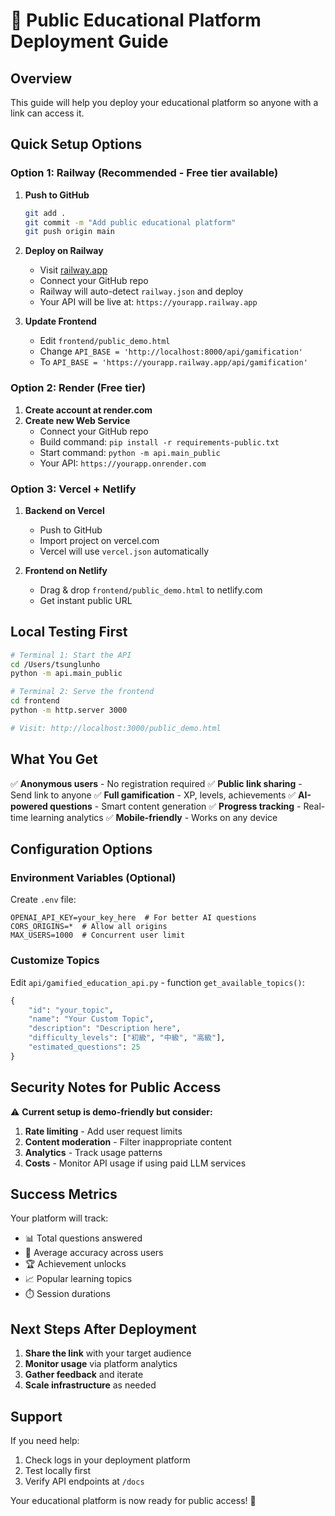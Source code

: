 # 🚀 Public Educational Platform Deployment Guide

## Overview
This guide will help you deploy your educational platform so anyone with a link can access it.

## Quick Setup Options

### Option 1: Railway (Recommended - Free tier available)

1. **Push to GitHub**
   ```bash
   git add .
   git commit -m "Add public educational platform"
   git push origin main
   ```

2. **Deploy on Railway**
   - Visit [railway.app](https://railway.app)
   - Connect your GitHub repo
   - Railway will auto-detect `railway.json` and deploy
   - Your API will be live at: `https://yourapp.railway.app`

3. **Update Frontend**
   - Edit `frontend/public_demo.html`
   - Change `API_BASE = 'http://localhost:8000/api/gamification'`
   - To `API_BASE = 'https://yourapp.railway.app/api/gamification'`

### Option 2: Render (Free tier)

1. **Create account at render.com**
2. **Create new Web Service**
   - Connect your GitHub repo
   - Build command: `pip install -r requirements-public.txt`
   - Start command: `python -m api.main_public`
   - Your API: `https://yourapp.onrender.com`

### Option 3: Vercel + Netlify

1. **Backend on Vercel**
   - Push to GitHub
   - Import project on vercel.com
   - Vercel will use `vercel.json` automatically

2. **Frontend on Netlify**
   - Drag & drop `frontend/public_demo.html` to netlify.com
   - Get instant public URL

## Local Testing First

```bash
# Terminal 1: Start the API
cd /Users/tsunglunho
python -m api.main_public

# Terminal 2: Serve the frontend  
cd frontend
python -m http.server 3000

# Visit: http://localhost:3000/public_demo.html
```

## What You Get

✅ **Anonymous users** - No registration required
✅ **Public link sharing** - Send link to anyone
✅ **Full gamification** - XP, levels, achievements
✅ **AI-powered questions** - Smart content generation
✅ **Progress tracking** - Real-time learning analytics
✅ **Mobile-friendly** - Works on any device

## Configuration Options

### Environment Variables (Optional)

Create `.env` file:
```
OPENAI_API_KEY=your_key_here  # For better AI questions
CORS_ORIGINS=*  # Allow all origins
MAX_USERS=1000  # Concurrent user limit
```

### Customize Topics

Edit `api/gamified_education_api.py` - function `get_available_topics()`:
```python
{
    "id": "your_topic",
    "name": "Your Custom Topic",
    "description": "Description here",
    "difficulty_levels": ["初級", "中級", "高級"],
    "estimated_questions": 25
}
```

## Security Notes for Public Access

⚠️ **Current setup is demo-friendly but consider:**

1. **Rate limiting** - Add user request limits
2. **Content moderation** - Filter inappropriate content
3. **Analytics** - Track usage patterns
4. **Costs** - Monitor API usage if using paid LLM services

## Success Metrics

Your platform will track:
- 📊 Total questions answered
- 🎯 Average accuracy across users
- 🏆 Achievement unlocks
- 📈 Popular learning topics
- ⏱️ Session durations

## Next Steps After Deployment

1. **Share the link** with your target audience
2. **Monitor usage** via platform analytics
3. **Gather feedback** and iterate
4. **Scale infrastructure** as needed

## Support

If you need help:
1. Check logs in your deployment platform
2. Test locally first
3. Verify API endpoints at `/docs`

Your educational platform is now ready for public access! 🎉